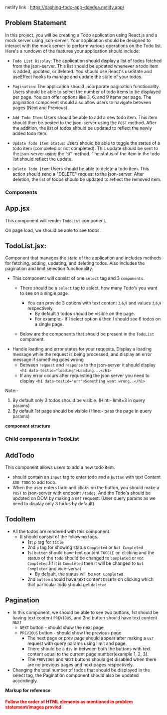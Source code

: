  netlify link :  https://dashing-todo-app-ddedea.netlify.app/

  
## Problem Statement

In this project, you will be creating a Todo application using React.js and a mock server using json-server. Your application should be designed to interact with the mock server to perform various operations on the Todo list.
Here's a rundown of the features your application should include:

- `Todo List Display`: The application should display a list of todos fetched from the json-server. This list should be updated whenever a todo item is added, updated, or deleted. You should use React's useState and useEffect hooks to manage and update the state of your todos.

- `Pagination`: The application should incorporate pagination functionality. Users should be able to select the number of todo items to be displayed per page. You can offer options like 3, 6, and 9 items per page. The pagination component should also allow users to navigate between pages (Next and Previous).

- `Add Todo Item`: Users should be able to add a new todo item. This item should then be posted to the json-server using the `POST` method. After the addition, the list of todos should be updated to reflect the newly added todo item.

- `Update Todo Item Status`: Users should be able to toggle the status of a todo item (completed or not completed). This update should be sent to the json-server using the `PUT` method. The status of the item in the todo list should reflect the update.

- `Delete Todo Item`: Users should be able to delete a todo item. This action should send a "DELETE" request to the json-server. After deletion, the list of todos should be updated to reflect the removed item.

### Components

## App.jsx

This component will render `TodoList` component.

On page load, we should be able to see todos.

## TodoList.jsx: 
Component that manages the state of the application and includes methods for fetching, adding, updating, and deleting todos. Also includes the pagination and limit selection functionality.
  - This component will consist of one `select` tag and 3 `components`.
    - There should be a `select` tag to select, how many Todo's you want to see on a single page.
      - You can provide 3 options with text content `3`,`6`,`9` and values `3`,`6`,`9` respectively.
        - By default `3` todos should be visible on the page.
        - For example:- If I select option `6` then I should see 6 todos on a single page.
        
    - Below are the components that should be present in the `TodoList` component.
  -  Handle loading and error states for your requests. Display a loading message while the request is being processed, and display an error message if something goes wrong
      - Between `request` and `response` to the json-server it should display `<h1 data-testid="loading">Loading...</h1>`
      - If any error occurs after requesting the json server you need to display `<h1 data-testid="err">Something went wrong..</h1>`

Note:- 
1. By default only 3 todos should be visible. (Hint:- limit=3 in query params)
2. By default 1st page should be visible (Hine:- pass the page in query params)

**component structure**
 

### **Child components in TodoList**
## AddTodo
This component allows users to add a new todo item.
 - should contain an `input` tag to enter todo and a `button` with text Content `ADD TODO` to add todo.
  - When the user enters todo and clicks on the button, you should make a `POST` to json-server with endpoint `/todos`. And the Todo's should be updated on DOM by making a `GET` request. (User query params as we need to display only 3 todos by default)             
## TodoItem 
   - All the todos are rendered with this component.
        - It should consist of the following tags.
          - 1st `p` tag for `title`
          - 2nd `p` tag for showing status `Completed` or `Not Completed`
          - 1st `button` should have text content `TOGGLE` on clicking and the status of the `todo` should be changed to `Completed` or `Not Completed`.(If it is `Completed` then it will be changed to `Not Completed` and vice-versa)
            - By default, the status will be `Not Completed`.
          - 2nd `button` should have text content `DELETE` on clicking which that particular todo should get `deleted`.
## Pagination
 - In this component, we should be able to see two buttons, 1st should be having text content `PREVIOUS`, and 2nd button should have text content `NEXT`
     - `NEXT` button - should show the next page
     - `PREVIOUS` button - should show the previous page 
          - The next page or prev page should appear after making a `GET` request with query params using limit and page.
        - There should be a `div` in between both the buttons with text content equal to the current page number(example 1, 2, 3).
        - The `PREVIOUS` and `NEXT` buttons should get disabled when there are no previous pages and next pages respectively.           
  - Changing the total number of todos that should be displayed in the select tag, the Pagination component should also be updated accordingly. 
 
**Markup for reference**
 

 <h4 style="color:red">Follow the order of HTML elements as mentioned in problem statement/images provied</h4>

 